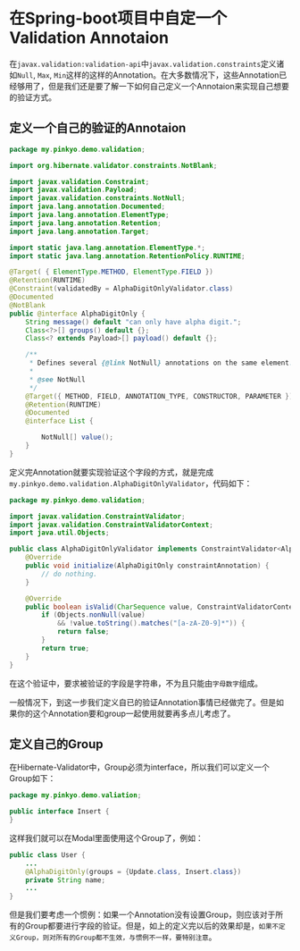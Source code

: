 # 在Spring-boot项目中自定一个Validation Annotaion

在`javax.validation:validation-api`中`javax.validation.constraints`定义诸如`Null`, `Max`, `Min`这样的这样的Annotation。在大多数情况下，这些Annotation已经够用了，但是我们还是要了解一下如何自己定义一个Annotaion来实现自己想要的验证方式。

## 定义一个自己的验证的Annotaion

```java
package my.pinkyo.demo.validation;

import org.hibernate.validator.constraints.NotBlank;

import javax.validation.Constraint;
import javax.validation.Payload;
import javax.validation.constraints.NotNull;
import java.lang.annotation.Documented;
import java.lang.annotation.ElementType;
import java.lang.annotation.Retention;
import java.lang.annotation.Target;

import static java.lang.annotation.ElementType.*;
import static java.lang.annotation.RetentionPolicy.RUNTIME;

@Target( { ElementType.METHOD, ElementType.FIELD })
@Retention(RUNTIME)
@Constraint(validatedBy = AlphaDigitOnlyValidator.class)
@Documented
@NotBlank
public @interface AlphaDigitOnly {
    String message() default "can only have alpha digit.";
    Class<?>[] groups() default {};
    Class<? extends Payload>[] payload() default {};

    /**
     * Defines several {@link NotNull} annotations on the same element.
     *
     * @see NotNull
     */
    @Target({ METHOD, FIELD, ANNOTATION_TYPE, CONSTRUCTOR, PARAMETER })
    @Retention(RUNTIME)
    @Documented
    @interface List {

        NotNull[] value();
    }
}
```

定义完Annotation就要实现验证这个字段的方式，就是完成`my.pinkyo.demo.validation.AlphaDigitOnlyValidator`，代码如下：

```java
package my.pinkyo.demo.validation;

import javax.validation.ConstraintValidator;
import javax.validation.ConstraintValidatorContext;
import java.util.Objects;

public class AlphaDigitOnlyValidator implements ConstraintValidator<AlphaDigitOnly, CharSequence> {
    @Override
    public void initialize(AlphaDigitOnly constraintAnnotation) {
        // do nothing.
    }

    @Override
    public boolean isValid(CharSequence value, ConstraintValidatorContext context) {
        if (Objects.nonNull(value)
            && !value.toString().matches("[a-zA-Z0-9]*")) {
            return false;
        }
        return true;
    }
}
```

在这个验证中，要求被验证的字段是字符串，不为且只能由`字母数字`组成。

一般情况下，到这一步我们定义自已的验证Annotation事情已经做完了。但是如果你的这个Annotation要和group一起使用就要再多点儿考虑了。

## 定义自己的Group

在Hibernate-Validator中，Group必须为interface，所以我们可以定义一个Group如下：

```java
package my.pinkyo.demo.valiation;

public interface Insert {
}
```

这样我们就可以在Modal里面使用这个Group了，例如：

```java
public class User {
    ...
    @AlphaDigitOnly(groups = {Update.class, Insert.class})
    private String name;
    ...
}
```

但是我们要考虑一个惯例：如果一个Annotation没有设置Group，则应该对于所有的Group都要进行字段的验证。但是，如上的定义完以后的效果却是，`如果不定义Group，则对所有的Group都不生效，与惯例不一样，要特别注意`。